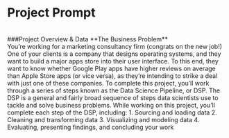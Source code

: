 # Project Prompt
<br>
###Project Overview & Data
**The Business Problem**
<br>
You’re working for a marketing consultancy firm (congrats on the new job!) One of your
clients is a company that designs operating systems, and they want to build a major
apps store into their user interface. To this end, they want to know whether Google Play
apps have higher reviews on average than Apple Store apps (or vice versa), as they’re
intending to strike a deal with just one of these companies.
To complete this project, you’ll work through a series of steps known as the Data
Science Pipeline, or DSP. The DSP is a general and fairly broad sequence of steps data
scientists use to tackle and solve business problems. While working on this project,
you’ll complete each step of the DSP, including:
1. Sourcing and loading data
2. Cleaning and transforming data
3. Visualizing and modeling data
4. Evaluating, presenting findings, and concluding your work
